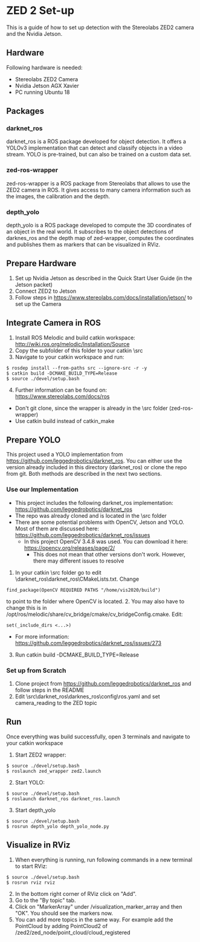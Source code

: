 # ZED 2 Set-up

This is a guide of how to set up detection with the Stereolabs ZED2 camera and the Nvidia Jetson.

## Hardware

Following hardware is needed:
* Stereolabs ZED2 Camera
* Nvidia Jetson AGX Xavier
* PC running Ubuntu 18

## Packages
### darknet_ros

darknet_ros is a ROS package developed for object detection. It offers a YOLOv3 implementation that can detect and classify objects in a video stream. YOLO is pre-trained, but can also be trained on a custom data set.

### zed-ros-wrapper
zed-ros-wrapper is a ROS package from Stereolabs that allows to use the ZED2 camera in ROS. It gives access to many camera information such as the images, the calibration and the depth.

### depth_yolo
depth_yolo is a ROS package developed to compute the 3D coordinates of an object in the real world. It subscribes to the object detections of darknes_ros and the depth map of zed-wrapper, computes the coordinates and publishes them as markers that can be visualized in RViz.

## Prepare Hardware

1. Set up Nvidia Jetson as described in the Quick Start User Guide (in the Jetson packet)
2. Connect ZED2 to Jetson
3. Follow steps in https://www.stereolabs.com/docs/installation/jetson/ to set up the Camera

## Integrate Camera in ROS

1. Install ROS Melodic and build catkin workspace: http://wiki.ros.org/melodic/Installation/Source
2. Copy the subfolder of this folder to your catkin \src
3. Navigate to your catkin workspace and run:
```
$ rosdep install --from-paths src --ignore-src -r -y
$ catkin build -DCMAKE_BUILD_TYPE=Release
$ source ./devel/setup.bash
```
4.  Further information can be found on: https://www.stereolabs.com/docs/ros
  * Don't git clone, since the wrapper is already in the \src folder (zed-ros-wrapper)
  * Use catkin build instead of catkin_make

## Prepare YOLO

This project used a YOLO implementation from https://github.com/leggedrobotics/darknet_ros. You can either use the version already included in this directory (darknet_ros) or clone the repo from git. Both methods are described in the next two sections.
### Use our Implementation
* This project includes the following darknet_ros implementation: https://github.com/leggedrobotics/darknet_ros
* The repo was already cloned and is located in the \src folder
* There are some potential problems with OpenCV, Jetson and YOLO. Most of them are discussed here: https://github.com/leggedrobotics/darknet_ros/issues
  * In this project OpenCV 3.4.8 was used. You can download it here: https://opencv.org/releases/page/2/
    * This does not mean that other versions don't work. However, there may different issues to resolve
1. In your catkin \src folder go to edit \darknet_ros\darknet_ros\CMakeLists.txt. Change
```
find_package(OpenCV REQUIRED PATHS "/home/vis2020/build")
```
to point to the folder where OpenCV is located.
2. You may also have to change this is in /opt/ros/melodic/share/cv_bridge/cmake/cv_bridgeConfig.cmake. Edit:
```
set(_include_dirs <...>)
```
  * For more information: https://github.com/leggedrobotics/darknet_ros/issues/273
3. Run catkin build -DCMAKE_BUILD_TYPE=Release

### Set up from Scratch

1. Clone project from https://github.com/leggedrobotics/darknet_ros and follow steps in the README
2. Edit \src\darknet_ros\darknes_ros\config\ros.yaml and set camera_reading to the ZED topic

## Run
Once everything was build successfully, open 3 terminals and navigate to your catkin workspace
1. Start ZED2 wrapper:
```
$ source ./devel/setup.bash
$ roslaunch zed_wrapper zed2.launch
```
2. Start YOLO:
```
$ source ./devel/setup.bash
$ roslaunch darknet_ros darknet_ros.launch
```
3. Start depth_yolo
```
$ source ./devel/setup.bash
$ rosrun depth_yolo depth_yolo_node.py
```

## Visualize in RViz

1. When everything is running, run following commands in a new terminal to start RViz:
```
$ source ./devel/setup.bash
$ rosrun rviz rviz
```
2. In the bottom right corner of RViz click on "Add".
3. Go to the "By topic" tab.
4. Click on "MarkerArray" under /visualization_marker_array and then "OK". You should see the markers now.
5. You can add more topics in the same way. For example add the PointCloud by adding PointCloud2 of /zed2/zed_node/point_cloud/cloud_registered
